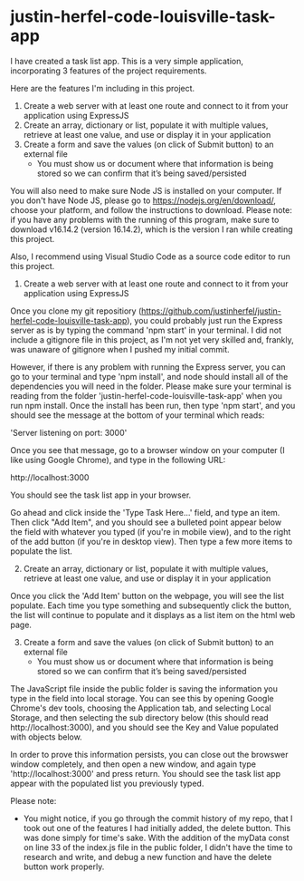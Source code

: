 # justin-herfel-code-louisville-task-app

I have created a task list app. This is a very simple application, incorporating 3 features of the project requirements.

Here are the features I'm including in this project.

1. Create a web server with at least one route and connect to it from your application using ExpressJS
2. Create an array, dictionary or list, populate it with multiple values, retrieve at least one value, and use or display it in your application
3. Create a form and save the values (on click of Submit button) to an external file 
    * You must show us or document where that information is being stored so we can confirm that it’s being saved/persisted

You will also need to make sure Node JS is installed on your computer. If you don't have Node JS, please go to https://nodejs.org/en/download/, choose your platform, and follow the instructions to download. Please note: if you have any problems with the running of this program, make sure to download v16.14.2 (version 16.14.2), which is the version I ran while creating this project.

Also, I recommend using Visual Studio Code as a source code editor to run this project.

1. Create a web server with at least one route and connect to it from your application using ExpressJS

Once you clone my git repositiory (https://github.com/justinherfel/justin-herfel-code-louisville-task-app), you could probably just run the Express server as is by typing the command 'npm start' in your terminal. I did not include a gitignore file in this project, as I'm not yet very skilled and, frankly, was unaware of gitignore when I pushed my initial commit. 

However, if there is any problem with running the Express server, you can go to your terminal and type 'npm install', and node should install all of the dependencies you will need in the folder. Please make sure your terminal is reading from the folder 'justin-herfel-code-louisville-task-app' when you run npm install. Once the install has been run, then type 'npm start', and you should see the message at the bottom of your terminal which reads:

'Server listening on port: 3000'

Once you see that message, go to a browser window on your computer (I like using Google Chrome), and type in the following URL:

http://localhost:3000

You should see the task list app in your browser.

Go ahead and click inside the 'Type Task Here...' field, and type an item. Then click "Add Item", and you should see a bulleted point appear below the field with whatever you typed (if you're in mobile view), and to the right of the add button (if you're in desktop view). Then type a few more items to populate the list.

2. Create an array, dictionary or list, populate it with multiple values, retrieve at least one value, and use or display it in your application

Once you click the 'Add Item' button on the webpage, you will see the list populate. Each time you type something and subsequently click the button, the list will continue to populate and it displays as a list item on the html web page.

3. Create a form and save the values (on click of Submit button) to an external file 
    * You must show us or document where that information is being stored so we can confirm that it’s being saved/persisted

The JavaScript file inside the public folder is saving the information you type in the field into local storage. You can see this by opening Google Chrome's dev tools, choosing the Application tab, and selecting Local Storage, and then selecting the sub directory below (this should read http://localhost:3000), and you should see the Key and Value populated with objects below.

In order to prove this information persists, you can close out the browswer window completely, and then open a new window, and again type 'http://localhost:3000' and press return. You should see the task list app appear with the populated list you previously typed.

Please note:

* You might notice, if you go through the commit history of my repo, that I took out one of the features I had initially added, the delete button. This was done simply for time's sake. With the addition of the myData const on line 33 of the index.js file in the public folder, I didn't have the time to research and write, and debug a new function and have the delete button work properly.




